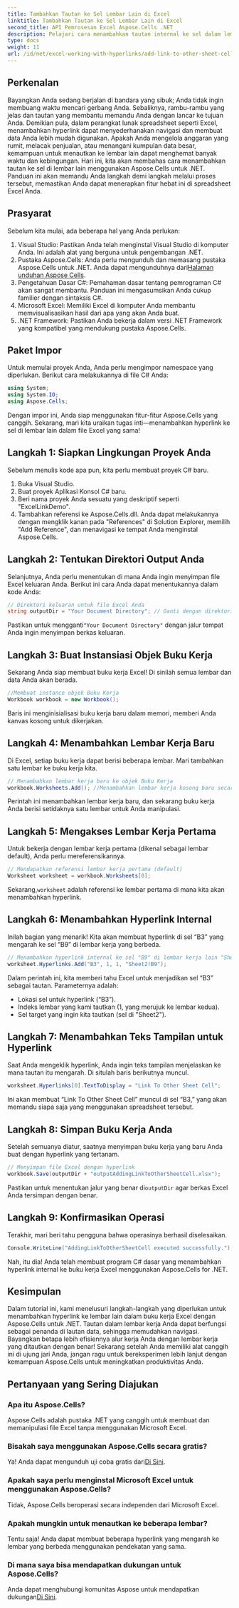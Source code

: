 ```yaml
---
title: Tambahkan Tautan ke Sel Lembar Lain di Excel
linktitle: Tambahkan Tautan ke Sel Lembar Lain di Excel
second_title: API Pemrosesan Excel Aspose.Cells .NET
description: Pelajari cara menambahkan tautan internal ke sel dalam lembar Excel menggunakan Aspose.Cells for .NET. Sempurnakan navigasi di lembar kerja Anda dengan mudah.
type: docs
weight: 11
url: /id/net/excel-working-with-hyperlinks/add-link-to-other-sheet-cell/
---
```

## Perkenalan
Bayangkan Anda sedang berjalan di bandara yang sibuk; Anda tidak ingin membuang waktu mencari gerbang Anda. Sebaliknya, rambu-rambu yang jelas dan tautan yang membantu memandu Anda dengan lancar ke tujuan Anda. Demikian pula, dalam perangkat lunak spreadsheet seperti Excel, menambahkan hyperlink dapat menyederhanakan navigasi dan membuat data Anda lebih mudah digunakan. Apakah Anda mengelola anggaran yang rumit, melacak penjualan, atau menangani kumpulan data besar, kemampuan untuk menautkan ke lembar lain dapat menghemat banyak waktu dan kebingungan. Hari ini, kita akan membahas cara menambahkan tautan ke sel di lembar lain menggunakan Aspose.Cells untuk .NET. Panduan ini akan memandu Anda langkah demi langkah melalui proses tersebut, memastikan Anda dapat menerapkan fitur hebat ini di spreadsheet Excel Anda.
## Prasyarat
Sebelum kita mulai, ada beberapa hal yang Anda perlukan:
1. Visual Studio: Pastikan Anda telah menginstal Visual Studio di komputer Anda. Ini adalah alat yang berguna untuk pengembangan .NET.
2. Pustaka Aspose.Cells: Anda perlu mengunduh dan memasang pustaka Aspose.Cells untuk .NET. Anda dapat mengunduhnya dari[Halaman unduhan Aspose Cells](https://releases.aspose.com/cells/net/).
3. Pengetahuan Dasar C#: Pemahaman dasar tentang pemrograman C# akan sangat membantu. Panduan ini mengasumsikan Anda cukup familier dengan sintaksis C#.
4. Microsoft Excel: Memiliki Excel di komputer Anda membantu memvisualisasikan hasil dari apa yang akan Anda buat.
5. .NET Framework: Pastikan Anda bekerja dalam versi .NET Framework yang kompatibel yang mendukung pustaka Aspose.Cells.
## Paket Impor
Untuk memulai proyek Anda, Anda perlu mengimpor namespace yang diperlukan. Berikut cara melakukannya di file C# Anda:
```csharp
using System;
using System.IO;
using Aspose.Cells;
```
Dengan impor ini, Anda siap menggunakan fitur-fitur Aspose.Cells yang canggih. 
Sekarang, mari kita uraikan tugas inti—menambahkan hyperlink ke sel di lembar lain dalam file Excel yang sama! 
## Langkah 1: Siapkan Lingkungan Proyek Anda
Sebelum menulis kode apa pun, kita perlu membuat proyek C# baru. 
1. Buka Visual Studio.
2. Buat proyek Aplikasi Konsol C# baru. 
3. Beri nama proyek Anda sesuatu yang deskriptif seperti "ExcelLinkDemo".
4. Tambahkan referensi ke Aspose.Cells.dll. Anda dapat melakukannya dengan mengklik kanan pada "References" di Solution Explorer, memilih "Add Reference", dan menavigasi ke tempat Anda menginstal Aspose.Cells.
## Langkah 2: Tentukan Direktori Output Anda
Selanjutnya, Anda perlu menentukan di mana Anda ingin menyimpan file Excel keluaran Anda. Berikut ini cara Anda dapat menentukannya dalam kode Anda:
```csharp
// Direktori keluaran untuk file Excel Anda
string outputDir = "Your Document Directory"; // Ganti dengan direktori Anda
```
 Pastikan untuk mengganti`"Your Document Directory"` dengan jalur tempat Anda ingin menyimpan berkas keluaran.
## Langkah 3: Buat Instansiasi Objek Buku Kerja
Sekarang Anda siap membuat buku kerja Excel! Di sinilah semua lembar dan data Anda akan berada.
```csharp
//Membuat instance objek Buku Kerja
Workbook workbook = new Workbook();
```
Baris ini menginisialisasi buku kerja baru dalam memori, memberi Anda kanvas kosong untuk dikerjakan.
## Langkah 4: Menambahkan Lembar Kerja Baru
Di Excel, setiap buku kerja dapat berisi beberapa lembar. Mari tambahkan satu lembar ke buku kerja kita.
```csharp
// Menambahkan lembar kerja baru ke objek Buku Kerja
workbook.Worksheets.Add(); //Menambahkan lembar kerja kosong baru secara default
```
Perintah ini menambahkan lembar kerja baru, dan sekarang buku kerja Anda berisi setidaknya satu lembar untuk Anda manipulasi.
## Langkah 5: Mengakses Lembar Kerja Pertama
Untuk bekerja dengan lembar kerja pertama (dikenal sebagai lembar default), Anda perlu mereferensikannya.
```csharp
// Mendapatkan referensi lembar kerja pertama (default)
Worksheet worksheet = workbook.Worksheets[0];
```
 Sekarang,`worksheet` adalah referensi ke lembar pertama di mana kita akan menambahkan hyperlink.
## Langkah 6: Menambahkan Hyperlink Internal
Inilah bagian yang menarik! Kita akan membuat hyperlink di sel “B3” yang mengarah ke sel “B9” di lembar kerja yang berbeda.
```csharp
// Menambahkan hyperlink internal ke sel "B9" di lembar kerja lain "Sheet2"
worksheet.Hyperlinks.Add("B3", 1, 1, "Sheet2!B9");
```
Dalam perintah ini, kita memberi tahu Excel untuk menjadikan sel “B3” sebagai tautan. Parameternya adalah:
- Lokasi sel untuk hyperlink (“B3”).
- Indeks lembar yang kami tautkan (1, yang merujuk ke lembar kedua).
- Sel target yang ingin kita tautkan (sel di "Sheet2").
## Langkah 7: Menambahkan Teks Tampilan untuk Hyperlink
Saat Anda mengeklik hyperlink, Anda ingin teks tampilan menjelaskan ke mana tautan itu mengarah. Di situlah baris berikutnya muncul.
```csharp
worksheet.Hyperlinks[0].TextToDisplay = "Link To Other Sheet Cell";
```
Ini akan membuat “Link To Other Sheet Cell” muncul di sel “B3,” yang akan memandu siapa saja yang menggunakan spreadsheet tersebut.
## Langkah 8: Simpan Buku Kerja Anda
Setelah semuanya diatur, saatnya menyimpan buku kerja yang baru Anda buat dengan hyperlink yang tertanam.
```csharp
// Menyimpan file Excel dengan hyperlink
workbook.Save(outputDir + "outputAddingLinkToOtherSheetCell.xlsx");
```
 Pastikan untuk menentukan jalur yang benar di`outputDir` agar berkas Excel Anda tersimpan dengan benar.
## Langkah 9: Konfirmasikan Operasi
Terakhir, mari beri tahu pengguna bahwa operasinya berhasil diselesaikan.
```csharp
Console.WriteLine("AddingLinkToOtherSheetCell executed successfully.");
```
Nah, itu dia! Anda telah membuat program C# dasar yang menambahkan hyperlink internal ke buku kerja Excel menggunakan Aspose.Cells for .NET.
## Kesimpulan
Dalam tutorial ini, kami menelusuri langkah-langkah yang diperlukan untuk menambahkan hyperlink ke lembar lain dalam buku kerja Excel dengan Aspose.Cells untuk .NET. Tautan dalam lembar kerja Anda dapat berfungsi sebagai penanda di lautan data, sehingga memudahkan navigasi. Bayangkan betapa lebih efisiennya alur kerja Anda dengan lembar kerja yang ditautkan dengan benar! Sekarang setelah Anda memiliki alat canggih ini di ujung jari Anda, jangan ragu untuk bereksperimen lebih lanjut dengan kemampuan Aspose.Cells untuk meningkatkan produktivitas Anda.
## Pertanyaan yang Sering Diajukan
### Apa itu Aspose.Cells?  
Aspose.Cells adalah pustaka .NET yang canggih untuk membuat dan memanipulasi file Excel tanpa menggunakan Microsoft Excel.
### Bisakah saya menggunakan Aspose.Cells secara gratis?  
 Ya! Anda dapat mengunduh uji coba gratis dari[Di Sini](https://releases.aspose.com/).
### Apakah saya perlu menginstal Microsoft Excel untuk menggunakan Aspose.Cells?  
Tidak, Aspose.Cells beroperasi secara independen dari Microsoft Excel.
### Apakah mungkin untuk menautkan ke beberapa lembar?  
Tentu saja! Anda dapat membuat beberapa hyperlink yang mengarah ke lembar yang berbeda menggunakan pendekatan yang sama.
### Di mana saya bisa mendapatkan dukungan untuk Aspose.Cells?  
 Anda dapat menghubungi komunitas Aspose untuk mendapatkan dukungan[Di Sini](https://forum.aspose.com/c/cells/9).